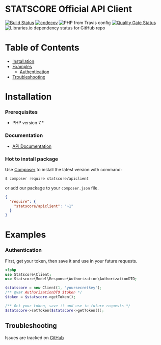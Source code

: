 # STATSCORE Official API Client
[![Build Status](https://travis-ci.org/statscore/apiclient.svg?branch=development)](https://travis-ci.org/statscore/apiclient)
[![codecov](https://codecov.io/gh/statscore/apiclient/branch/development/graph/badge.svg)](https://codecov.io/gh/statscore/apiclient)
![PHP from Travis config](https://img.shields.io/travis/php-v/statscore/apiclient/development.svg)
[![Quality Gate Status](https://sonarcloud.io/api/project_badges/measure?project=statscore_apiclient&metric=alert_status)](https://sonarcloud.io/dashboard?id=statscore_apiclient)
![Libraries.io dependency status for GitHub repo](https://img.shields.io/librariesio/github/statscore/apiclient)

# Table of Contents

* [Installation](#installation)
* [Examples](#examples)
    * [Authentication](#authentication)
* [Troubleshooting](#troubleshooting)

<a name="installation"></a>
# Installation

### Prerequisites

- PHP version 7.*

### Documentation

- [API Documentation](https://docs.api.statscore.com/?version=latest)

### Hot to install package

Use [Composer](http://getcomposer.org) to install the latest version with command:

```bash
$ composer require statscore/apiclient
```

or add our package to your `composer.json` file.

```json
{
  "require": {
    "statscore/apiclient": "~1"
  }
}
```
# Examples

### Authentication

First, get your token, then save it and use in your future requests.

```php
<?php
use Statscore\Client;
use Statscore\Model\Response\Authorization\AuthorizationDTO;

$statscore = new Client(1, 'yoursecretkey');
/** @var AuthorizationDTO $token */
$token = $statscore->getToken();

/** Get your token, save it and use in future requests */
$statscore->setToken($statscore->getToken());
```

## Troubleshooting

Issues are tracked on [GitHub](https://github.com/statscore/apiclient/issues)